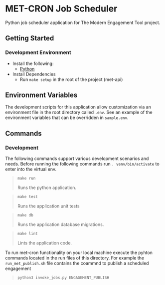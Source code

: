 # MET-CRON Job Scheduler

Python job scheduler application for The Modern Engagement Tool project.

## Getting Started

### Development Environment
* Install the following:
    - [Python](https://www.python.org/)
* Install Dependencies
    - Run `make setup` in the root of the project (met-api)

## Environment Variables

The development scripts for this application allow customization via an environment file in the root directory called `.env`. See an example of the environment variables that can be overridden in `sample.env`.

## Commands

### Development

The following commands support various development scenarios and needs.
Before running the following commands run `. venv/bin/activate` to enter into the virtual env.

> `make run`
>
> Runs the python application.  

> `make test`
>
> Runs the application unit tests<br>

> `make db`
>
> Runs the application database migrations.

> `make lint`
>
> Lints the application code.


To run met-cron functionality on your local machine execute the pyhton commands located in the run files of this directory.
For example the `run_met_publish.sh` file contains the coammnd to publish a scheduled engagement 

>`python3 invoke_jobs.py ENGAGEMENT_PUBLISH` 

